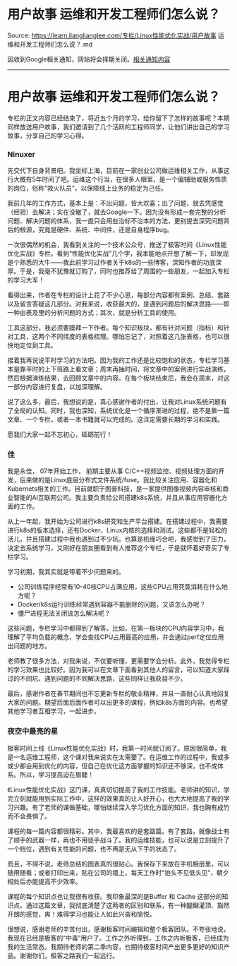 # 用户故事 运维和开发工程师们怎么说？ 

Source: https://learn.lianglianglee.com/专栏/Linux性能优化实战/用户故事 运维和开发工程师们怎么说？.md

因收到Google相关通知，网站将会择期关闭。[相关通知内容](https://lumendatabase.org/notices/44265620)

---

# 用户故事 运维和开发工程师们怎么说？

专栏的正文内容已经结束了，将近五个月的学习，给你留下了怎样的故事呢？本期同样放送用户故事，我们邀请到了几个活跃的工程师同学，让他们讲出自己的学习故事，分享自己的学习心得。

### Ninuxer

先交代下自身背景吧。我坐标上海，目前在一家创业公司做运维相关工作，从事这行大概有5年时间了吧。运维这个行当，在很多人眼里，是一个偏辅助或服务性质的岗位，俗称“救火队员”，以保障线上业务的稳定为己任。

我前几年的工作方式，基本上是：不出问题，皆大欢喜；出了问题，就去凭感觉（经验）去解决；实在没辙了，就去Google一下。因为没有形成一套完整的分析问题、解决问题的体系，我一直只会用些治标不治本的方法，更别提去深究问题背后的根源，究竟是硬件、系统、中间件，还是自身程序bug。

一次很偶然的机会，我看到关注的一个技术公众号，推送了极客时间《Linux性能优化实战》专栏。看到“性能优化实战”几个字，我本能地点开想了解一下，却发现是个熟悉的大牛——我此前学习过作者关于k8s的一些博客，深知作者的功底深厚。于是，我毫不犹豫就订购了，同时也推荐给了周围的一些朋友，一起加入专栏的学习大军！

看得出来，作者在专栏的设计上花了不少心思，每部分内容都有案例、总结、套路以及留言答疑这几部分。对我来说，收获最大的，是遇到问题后的解决思路——即一种由表及里的分析问题的方式；其次，就是分析工具的使用。

工具这部分，我必须要膜拜一下作者。每个知识板块，都有针对问题（指标）和针对工具，这两个不同纬度的表格梳理。哪怕忘记了，对照着这几张表格，也可以很快地定位到工具。

接着我再说说平时学习的方法吧。因为我的工作还是比较饱和的状态，专栏学习基本是靠平时的上下班路上看文章；周末再抽时间，将文章中的案例进行实战演练，然后根据演练结果，去回顾文章中的内容。在每个板块结束后，我会在周末，对这一部分内容进行复盘，以加深理解。

说了这么多，最后，我想说的是，真心感谢作者的付出，让我对Linux系统问题有了全局的认知。同时，我也深知，系统优化是一个循序渐进的过程，绝不是靠一篇文章、一个专栏，或者一本书籍就可以完成的。这注定需要长期的学习和实践。

愿我们大家一起不忘初心，砥砺前行！

### 佳

我是永佳， 07年开始工作， 前期主要从事 C/C++视频监控、视频处理方面的开发，后来做的是Linux底层分布式文件系统/fuse。我比较关注应用、容器化和Kubernets相关的工作。目前就职于图普科技，是一家提供图像视频内容审核和商业智能的AI互联网公司。我主要负责给公司搭建k8s系统，并且从事应用容器化方面的工作。

从上一年起，我开始为公司进行k8s研究和生产平台搭建。在搭建过程中，我需要进行k8s的版本选择，还有Docker、Linux内核的选择和测试。这些都不是轻松的活儿，并且搭建过程中我也遇到过不少坑。也算是机缘巧合吧，我感觉到了压力，决定去系统学习，又刚好在朋友圈看到有人推荐这个专栏，于是就怀着好奇买了专栏学习。

学习初期，我其实就是带着不少问题来的。

* 公司训练程序经常有10-40核CPU占满应用，这些CPU占用究竟消耗在什么地方呢？
* Docker/k8s运行训练经常遇到容器不能删除的问题，又该怎么办呢？
* 僵尸进程无法关闭该怎么解决呢？

这些问题，专栏学习中都得到了解答。比如，在第一板块的CPU内容学习中，我理解了平均负载的概念，学会查找CPU占用最高的应用，并会通过perf定位应用出问题的地方。

老师教了很多方法，对我来说，不仅要听懂，更需要学会分析。此外，我觉得专栏的学习效果也比较好。因为我可以在文章下面看到其他人的留言，可以知道大家踩过的不同坑、遇到问题的不同解决思路，这些同样让我获益不少。

最后，感谢作者在春节期间也不忘更新专栏的敬业精神，并且一直耐心认真地回复大家的问题。期望后面后面作者可以出更多的课程，例如k8s方面的内容。也希望其他学习者互相学习，一起进步。

### 夜空中最亮的星

极客时间上线《Linux性能优化实战》时，我第一时间就订阅了。原因很简单，我是一名运维工程师，这个课对我来说实在太需要了。在运维工作的过程中，我或多或少都会用到优化的内容，但自己在优化这方面掌握的知识还不够深，也不成体系。所以，学习提高迫在眉睫！

《Linux性能优化实战》这门课，真真切切提高了我的工作技能。老师讲的知识，学完立刻就能用到实际工作中，这样的效果真的让人好开心，也大大地提高了我的学习兴趣。有了老师的课做基础，哪怕继续深入学习优化方面的知识，我也胸有成竹而不会畏惧了。

课程的每一篇内容都很精彩。其中，我最喜欢的是套路篇。有了套路，就像战士有了顺手的武器一样，再也不用徒手战斗了。我的运维技能，也可以说是立刻提升了一个档位，遇到有关性能的问题，也不再是无从下手的状态了。

而且，不得不说，老师总结的图表真的很贴心。我保存下来放在手机相册里，可以随用随看；或者打印出来，贴在公司的墙上，每天工作时“抬头不见低头见”，朝夕相处后亦能提高不少效率。

课程的每个知识点也让我很有收获。我印象最深的是Buffer 和 Cache 这部分的知识点。通过这篇文章，我彻底清楚了这两者的区别和联系，有一种醍醐灌顶、豁然开朗的感觉，爽！难得学习也能让人如此兴奋和愉悦。

很想说，感谢老师的辛苦付出，感谢极客时间编辑和整个极客团队。不夸张地说，我现在已经是极客的“中毒”用户了。工作之外听得到，工作之内听极客，已经成为我的生活常态。我期待老师的第二季内容，也期待极客时间产出更多更好的知识产品。谢谢你们，极客之路我们一起远行。